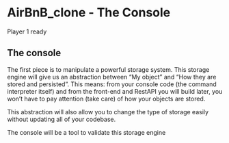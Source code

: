 # AirBnB_clone - The Console
Player 1 ready

## The console
<create your data model>
<manage (create, update, destroy, etc) objects via a console / command interpreter>
<store and persist objects to a file (JSON file)>
The first piece is to manipulate a powerful storage system. This storage engine will give us an abstraction between “My object” and “How they are stored and persisted”. This means: from your console code (the command interpreter itself) and from the front-end and RestAPI you will build later, you won’t have to pay attention (take care) of how your objects are stored.

This abstraction will also allow you to change the type of storage easily without updating all of your codebase.

The console will be a tool to validate this storage engine
